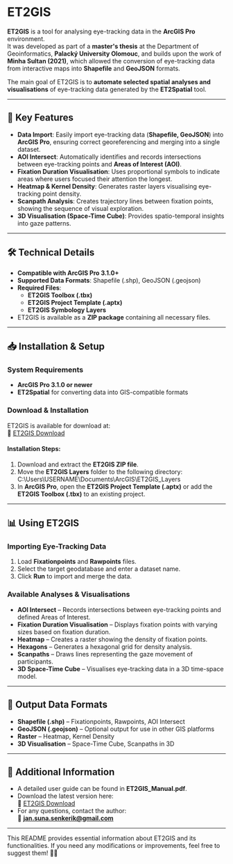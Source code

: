 # ET2GIS

**ET2GIS** is a tool for analysing eye-tracking data in the **ArcGIS Pro** environment.  
It was developed as part of a **master's thesis** at the Department of Geoinformatics, **Palacký University Olomouc**, and builds upon the work of **Minha Sultan (2021)**, which allowed the conversion of eye-tracking data from interactive maps into **Shapefile** and **GeoJSON** formats.

The main goal of ET2GIS is to **automate selected spatial analyses and visualisations** of eye-tracking data generated by the **ET2Spatial** tool.

---

## 🚀 Key Features

- **Data Import**: Easily import eye-tracking data (**Shapefile, GeoJSON**) into **ArcGIS Pro**, ensuring correct georeferencing and merging into a single dataset.
- **AOI Intersect**: Automatically identifies and records intersections between eye-tracking points and **Areas of Interest (AOI)**.
- **Fixation Duration Visualisation**: Uses proportional symbols to indicate areas where users focused their attention the longest.
- **Heatmap & Kernel Density**: Generates raster layers visualising eye-tracking point density.
- **Scanpath Analysis**: Creates trajectory lines between fixation points, showing the sequence of visual exploration.
- **3D Visualisation (Space-Time Cube)**: Provides spatio-temporal insights into gaze patterns.

---

## 🛠 Technical Details

- **Compatible with ArcGIS Pro 3.1.0+**
- **Supported Data Formats**: Shapefile (.shp), GeoJSON (.geojson)
- **Required Files**:
  - **ET2GIS Toolbox (.tbx)**
  - **ET2GIS Project Template (.aptx)**
  - **ET2GIS Symbology Layers**
- ET2GIS is available as a **ZIP package** containing all necessary files.

---

## 📥 Installation & Setup

### System Requirements
- **ArcGIS Pro 3.1.0 or newer**
- **ET2Spatial** for converting data into GIS-compatible formats

### Download & Installation
ET2GIS is available for download at:  
🔗 [ET2GIS Download](https://www.geoinformatics.upol.cz/dprace/magisterske/senkerik23/)

#### Installation Steps:
1. Download and extract the **ET2GIS ZIP file**.
2. Move the **ET2GIS Layers** folder to the following directory: C:\Users\USERNAME\Documents\ArcGIS\ET2GIS_Layers
3. In **ArcGIS Pro**, open the **ET2GIS Project Template (.aptx)** or add the **ET2GIS Toolbox (.tbx)** to an existing project.

---

## 📊 Using ET2GIS

### Importing Eye-Tracking Data
1. Load **Fixationpoints** and **Rawpoints** files.
2. Select the target geodatabase and enter a dataset name.
3. Click **Run** to import and merge the data.

### Available Analyses & Visualisations

- **AOI Intersect** – Records intersections between eye-tracking points and defined Areas of Interest.
- **Fixation Duration Visualisation** – Displays fixation points with varying sizes based on fixation duration.
- **Heatmap** – Creates a raster showing the density of fixation points.
- **Hexagons** – Generates a hexagonal grid for density analysis.
- **Scanpaths** – Draws lines representing the gaze movement of participants.
- **3D Space-Time Cube** – Visualises eye-tracking data in a 3D time-space model.

---

## 📂 Output Data Formats

- **Shapefile (.shp)** – Fixationpoints, Rawpoints, AOI Intersect
- **GeoJSON (.geojson)** – Optional output for use in other GIS platforms
- **Raster** – Heatmap, Kernel Density
- **3D Visualisation** – Space-Time Cube, Scanpaths in 3D

---

## 📖 Additional Information

- A detailed user guide can be found in **ET2GIS_Manual.pdf**.
- Download the latest version here:  
🔗 [ET2GIS Download](https://www.geoinformatics.upol.cz/dprace/magisterske/senkerik23/)
- For any questions, contact the author:  
📧 **jan.suna.senkerik@gmail.com**

---

This README provides essential information about ET2GIS and its functionalities. If you need any modifications or improvements, feel free to suggest them! 🚀😊

